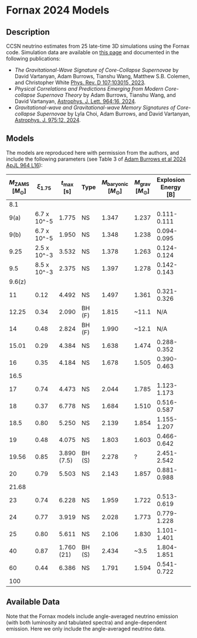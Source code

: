 # Fornax 2024 Models 

## Description

CCSN neutrino estimates from 25 late-time 3D simulations using the Fornax code. Simulation data are available on [this page](https://www.astro.princeton.edu/~burrows/nu-emissions.3d.update/) and documented in the following publications:

* *The Gravitational-Wave Signature of Core-Collapse Supernovae* by David Vartanyan, Adam Burrows, Tianshu Wang, Matthew S.B. Colemen, and Christopher White [Phys. Rev. D 107:103015, 2023](https://doi.org/10.1103/PhysRevD.107.103015).
* *Physical Correlations and Predictions Emerging from Modern Core-collapse Supernova Theory* by Adam Burrows, Tianshu Wang, and David Vartanyan, [Astrophys.  J. Lett. 964:16, 2024](https://doi.org/10.3847/2041-8213/ad319e).
* *Gravitational-wave and Gravitational-wave Memory Signatures of Core-collapse Supernovae* by Lyla Choi, Adam Burrows, and David Vartanyan, [Astrophys. J.  975:12, 2024](https://doi.org/10.3847/1538-4357/ad74f8).

## Models

The models are reproduced here with permission from the authors, and include the following parameters (see Table 3 of [Adam Burrows et al 2024 ApJL 964 L16](https://doi.org/10.3847/2041-8213/ad319e)):

| $`M_\mathrm{ZAMS}`$ [$`M_\odot`$] | $`\xi_{1.75}`$ | $`{t}_{\max }`$ [s] | Type   | $`M_\mathrm{baryonic}`$ [$`M_\odot`$] | $`M_\mathrm{grav}`$ [$`M_\odot`$] | Explosion Energy [B] | $`^{56}\mathrm{Ni}`$ | $`{v}_{\mathrm{kick}}^{\mathrm{total}}`$ [km/s] |
|-----------------------------------|----------------|---------------------|--------|---------------------------------------|-----------------------------------|----------------------|----------------------|-------------------------------------------------|
| 8.1                               |                |                     |        |                                       |                                   |                      |                      |                                                 |
| 9(a)                              | 6.7 x 10^-5    | 1.775               | NS     | 1.347                                 | 1.237                             | 0.111-0.111          | 0.168                | 120.7                                           |
| 9(b)                              | 6.7 x 10^-5    | 1.950               | NS     | 1.348                                 | 1.238                             | 0.094-0.095          | 0.612                | 78.6                                            |
| 9.25                              | 2.5 x 10^-3    | 3.532               | NS     | 1.378                                 | 1.263                             | 0.124-0.124          | 1.04                 | 140.1                                           |
| 9.5                               | 8.5 x 10^-3    | 2.375               | NS     | 1.397                                 | 1.278                             | 0.142-0.143          | 1.47                 | 208.6                                           |
| 9.6(z)                            |                |                     |        |                                       |                                   |                      |                      |                                                 |
| 11                                | 0.12           | 4.492               | NS     | 1.497                                 | 1.361                             | 0.321-0.326          | 2.92                 | 699.4                                           |
| 12.25                             | 0.34           | 2.090               | BH (F) | 1.815                                 | ~11.1                             | N/A                  | N/A                  | 39.9 (10.7)                                     |
| 14                                | 0.48           | 2.824               | BH (F) | 1.990                                 | ~12.1                             | N/A                  | N/A                  | 42.5 (9.59)                                     |
| 15.01                             | 0.29           | 4.384               | NS     | 1.638                                 | 1.474                             | 0.288-0.352          | 5.42                 | 173.9                                           |
| 16                                | 0.35           | 4.184               | NS     | 1.678                                 | 1.505                             | 0.390-0.463          | 6.06                 | 468.0                                           |
| 16.5                              |                |                     |        |                                       |                                   |                      |                      |                                                 |
| 17                                | 0.74           | 4.473               | NS     | 2.044                                 | 1.785                             | 1.123-1.173          | 9.99                 | 759.8                                           |
| 18                                | 0.37           | 6.778               | NS     | 1.684                                 | 1.510                             | 0.516-0.587          | 10.3                 | 686.0                                           |
| 18.5                              | 0.80           | 5.250               | NS     | 2.139                                 | 1.854                             | 1.155-1.207          | 13.8                 | 762.4                                           |
| 19                                | 0.48           | 4.075               | NS     | 1.803                                 | 1.603                             | 0.466-0.642          | 7.73                 | 526.7                                           |
| 19.56                             | 0.85           | 3.890 (7.5)         | BH (S) | 2.278                                 | ?                                 | 2.451-2.542          | 25.6                 | 1826 (?)                                        |
| 20                                | 0.79           | 5.503               | NS     | 2.143                                 | 1.857                             | 0.881-0.988          | 9.94                 | 567.9                                           |
| 21.68                             |                |                     |        |                                       |                                   |                      |                      |                                                 |
| 23                                | 0.74           | 6.228               | NS     | 1.959                                 | 1.722                             | 0.513-0.619          | 8.77                 | 280.8                                           |
| 24                                | 0.77           | 3.919               | NS     | 2.028                                 | 1.773                             | 0.779-1.228          | 12.5                 | 912.1                                           |
| 25                                | 0.80           | 5.611               | NS     | 2.106                                 | 1.830                             | 1.101-1.401          | 16.8                 | 633.0                                           |
| 40                                | 0.87           | 1.760 (21)          | BH (S) | 2.434                                 | ~3.5                              | 1.804-1.851          | 16.5                 | 1504(1034)                                      |
| 60                                | 0.44           | 6.386               | NS     | 1.791                                 | 1.594                             | 0.541-0.722          | 10.6                 | 864.8                                           |
| 100                               |                |                     |        |                                       |                                   |                      |                      |                                                 |                                       |

## Available Data

Note that the Fornax models include angle-averaged neutrino emission (with both luminosity and tabulated spectra) and angle-dependent emission. Here we only include the angle-averaged neutrino data.

